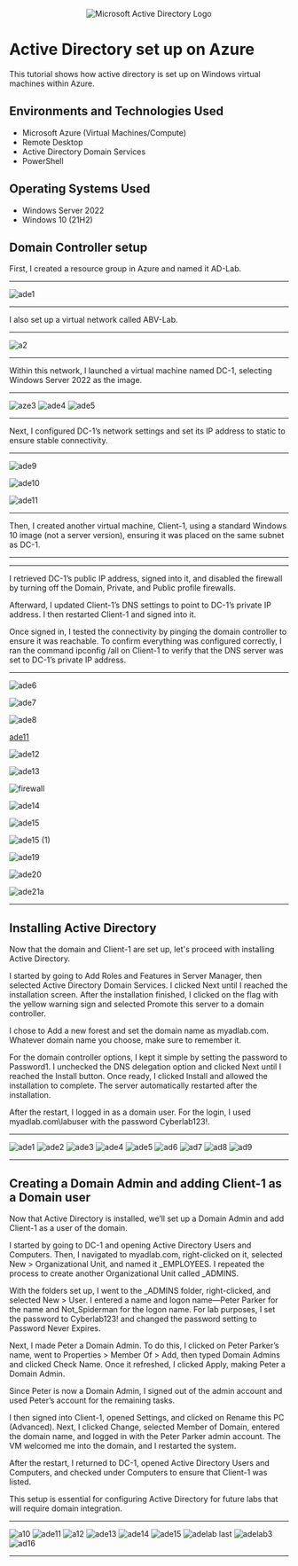 <p align="center">
<img src="https://i.imgur.com/pU5A58S.png" alt="Microsoft Active Directory Logo"/>
</p>

<h1>Active Directory set up on Azure</h1>
This tutorial shows how active directory is set up on Windows virtual machines within Azure.

<h2>Environments and Technologies Used</h2>

- Microsoft Azure (Virtual Machines/Compute)
- Remote Desktop
- Active Directory Domain Services
- PowerShell

<h2>Operating Systems Used </h2>

- Windows Server 2022
- Windows 10 (21H2)
  
<h2>Domain Controller setup </h2>

First, I created a resource group in Azure and named it AD-Lab.

---

![ade1](https://github.com/user-attachments/assets/34c65dcb-8407-45da-9886-8085c1cb303b)

---

 I also set up a virtual network called ABV-Lab.
 
 ---
 
![a2](https://github.com/user-attachments/assets/b01629df-7494-425b-b2f7-10f8d5da7119)

---

Within this network, I launched a virtual machine named DC-1, selecting Windows Server 2022 as the image.

---


![aze3](https://github.com/user-attachments/assets/63d6ec00-a5f4-4444-96d1-1c5960417f9c)
![ade4](https://github.com/user-attachments/assets/813dafa1-2406-4e6a-93c0-8d446106e118)
![ade5](https://github.com/user-attachments/assets/2a6f0944-9a8b-4eab-89ae-e26fbc04a26e)

---

Next, I configured DC-1’s network settings and set its IP address to static to ensure stable connectivity.

---

![ade9](https://github.com/user-attachments/assets/6cd18429-1e97-4234-bce7-562a32de73af)

![ade10](https://github.com/user-attachments/assets/6ccf71b4-3c6f-408d-bd4a-9041c1c72044)

![ade11](https://github.com/user-attachments/assets/57afc05a-2160-4b88-bd09-ecbd93befddb)

---

Then, I created another virtual machine, Client-1, using a standard Windows 10 image (not a server version), ensuring it was placed on the same subnet as DC-1.

---



---

I retrieved DC-1’s public IP address, signed into it, and disabled the firewall by turning off the Domain, Private, and Public profile firewalls.

Afterward, I updated Client-1’s DNS settings to point to DC-1’s private IP address. I then restarted Client-1 and signed into it.

Once signed in, I tested the connectivity by pinging the domain controller to ensure it was reachable. To confirm everything was configured correctly, I ran the command ipconfig /all on Client-1 to verify that the DNS server was set to DC-1’s private IP address.

---

![ade6](https://github.com/user-attachments/assets/811493e1-bacd-48ae-bf3b-c3a978702bb6)

![ade7](https://github.com/user-attachments/assets/198fa827-5e32-4044-976d-03574397e6cc)

![ade8](https://github.com/user-attachments/assets/653cbedf-5ad2-43e4-b2bc-7177164a1313)

[ade11](https://github.com/user-attachments/assets/365784ee-5dcb-4f6a-a6c3-93bf3170671c)

![ade12](https://github.com/user-attachments/assets/1d8997fa-4cb0-429e-976b-79d635b37992)

![ade13](https://github.com/user-attachments/assets/2866823c-8537-4185-bbfb-aa29333a5b22)

![firewall](https://github.com/user-attachments/assets/f9f7ea4f-9f86-4da5-a5fd-fc4183cd350d)

![ade14](https://github.com/user-attachments/assets/cd0259c7-f128-4945-854d-5df28f43d2b6)

![ade15](https://github.com/user-attachments/assets/754bd832-081d-49b4-b6a9-4e6a43ff7ad9)

![ade15 (1)](https://github.com/user-attachments/assets/a1cd5411-3e7a-4728-9e3d-b8c612a169ab)

![ade19](https://github.com/user-attachments/assets/ae2e1e60-05c9-4672-8b86-01ceea2d1b32)

![ade20](https://github.com/user-attachments/assets/b965231b-2526-4e64-8490-bb4c6a76dfad)

![ade21a](https://github.com/user-attachments/assets/0f9d6466-f550-456c-b41e-530fa67b591b)

---

<h2>Installing Active Directory </h2>

Now that the domain and Client-1 are set up, let's proceed with installing Active Directory.

I started by going to Add Roles and Features in Server Manager, then selected Active Directory Domain Services. I clicked Next until I reached the installation screen. After the installation finished, I clicked on the flag with the yellow warning sign and selected Promote this server to a domain controller.

I chose to Add a new forest and set the domain name as myadlab.com. Whatever domain name you choose, make sure to remember it.

For the domain controller options, I kept it simple by setting the password to Password1. I unchecked the DNS delegation option and clicked Next until I reached the Install button. Once ready, I clicked Install and allowed the installation to complete. The server automatically restarted after the installation.

After the restart, I logged in as a domain user. For the login, I used myadlab.com\labuser with the password Cyberlab123!.

---

![ade1](https://github.com/user-attachments/assets/8130b164-6baa-4302-87c1-77664d6ba2a2)
![ade2](https://github.com/user-attachments/assets/17d8e95c-71af-43af-be7f-53128dc3f33b)
![ade3](https://github.com/user-attachments/assets/9157d9c0-3b69-4dcc-8199-34813d47d959)
![ade4](https://github.com/user-attachments/assets/11c93a93-3765-4286-a42a-c7d684c2d6bf)
![ade5](https://github.com/user-attachments/assets/cac4d3f4-bbc5-4ac7-ad70-cea5274512bb)
![ad6](https://github.com/user-attachments/assets/a490e07b-a539-43af-92e5-3f612be34abd)
![ad7](https://github.com/user-attachments/assets/ef95c0af-4e78-4482-9e05-0dc988486edf)
![ad8](https://github.com/user-attachments/assets/644703bd-52b1-4841-aaf6-12ea4967f6e2)
![ad9](https://github.com/user-attachments/assets/d2e38282-44e8-4f62-92fe-3ea2fc4a22ab)

---

<h2> Creating a Domain Admin and adding Client-1 as a Domain user </h2>

Now that Active Directory is installed, we’ll set up a Domain Admin and add Client-1 as a user of the domain.

I started by going to DC-1 and opening Active Directory Users and Computers. Then, I navigated to myadlab.com, right-clicked on it, selected New > Organizational Unit, and named it _EMPLOYEES. I repeated the process to create another Organizational Unit called _ADMINS.

With the folders set up, I went to the _ADMINS folder, right-clicked, and selected New > User. I entered a name and logon name—Peter Parker for the name and Not_Spiderman for the logon name. For lab purposes, I set the password to Cyberlab123! and changed the password setting to Password Never Expires.

Next, I made Peter a Domain Admin. To do this, I clicked on Peter Parker’s name, went to Properties > Member Of > Add, then typed Domain Admins and clicked Check Name. Once it refreshed, I clicked Apply, making Peter a Domain Admin.

Since Peter is now a Domain Admin, I signed out of the admin account and used Peter’s account for the remaining tasks.

I then signed into Client-1, opened Settings, and clicked on Rename this PC (Advanced). Next, I clicked Change, selected Member of Domain, entered the domain name, and logged in with the Peter Parker admin account. The VM welcomed me into the domain, and I restarted the system.

After the restart, I returned to DC-1, opened Active Directory Users and Computers, and checked under Computers to ensure that Client-1 was listed.

This setup is essential for configuring Active Directory for future labs that will require domain integration.


---

![a10](https://github.com/user-attachments/assets/08d16c65-86b0-4903-9b11-e2ee5271f233)
![ade11](https://github.com/user-attachments/assets/044cb3c4-5527-4eef-af72-98cb5e550f27)
![a12](https://github.com/user-attachments/assets/8aeae419-fa72-47f0-aa35-6b442498c3fd)
![ade13](https://github.com/user-attachments/assets/b2484316-cceb-40e3-b8eb-e3ddada7f591)
![ade14](https://github.com/user-attachments/assets/ecca5262-dc6f-49d5-8881-016ec1e61a36)
![ade15](https://github.com/user-attachments/assets/d505b858-31a6-4f3b-9e2b-30c6b57a67fc)
![adelab last](https://github.com/user-attachments/assets/78856636-1177-46c1-9bd5-7fa6b238a3f2)
![adelab3](https://github.com/user-attachments/assets/ce37581c-a04d-4cb0-883d-621e8d2e6a05)
![ad16](https://github.com/user-attachments/assets/f0406eec-7fc5-49e7-a030-2273416ea796)

---



 


